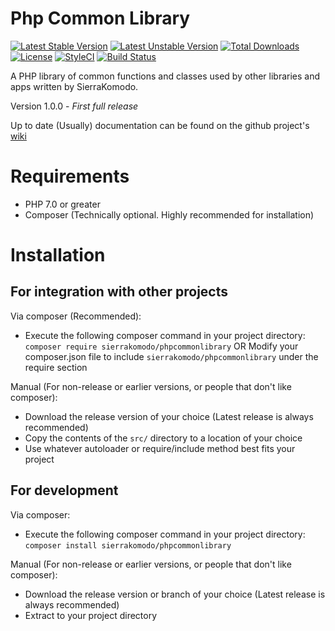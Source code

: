 # Php Common Library
[![Latest Stable Version](https://poser.pugx.org/sierrakomodo/phpcommonlibrary/version)](https://packagist.org/packages/sierrakomodo/phpcommonlibrary)
[![Latest Unstable Version](https://poser.pugx.org/sierrakomodo/phpcommonlibrary/v/unstable)](//packagist.org/packages/sierrakomodo/phpcommonlibrary)
[![Total Downloads](https://poser.pugx.org/sierrakomodo/phpcommonlibrary/downloads)](https://packagist.org/packages/sierrakomodo/phpcommonlibrary)
[![License](https://poser.pugx.org/sierrakomodo/phpcommonlibrary/license)](https://github.com/SierraKomodo/PhpCommonLibrart/blob/master/LICENSE)
[![StyleCI](https://styleci.io/repos/98065750/shield?branch=master)](https://styleci.io/repos/89872921)
[![Build Status](https://travis-ci.org/SierraKomodo/PhpCommonLibrary.svg?branch=master)](https://travis-ci.org/SierraKomodo/inilib)

A PHP library of common functions and classes used by other libraries and apps written by SierraKomodo.

Version 1.0.0 - *First full release*

Up to date (Usually) documentation can be found on the github project's
[wiki](https://github.com/SierraKomodo/PhpCommonLibrary/wiki)

# Requirements
 - PHP 7.0 or greater
 - Composer (Technically optional. Highly recommended for installation)
 
# Installation
## For integration with other projects
Via composer (Recommended):
 - Execute the following composer command in your project directory: `composer require sierrakomodo/phpcommonlibrary` OR
   Modify your composer.json file to include `sierrakomodo/phpcommonlibrary` under the require section

Manual (For non-release or earlier versions, or people that don't like composer):
 - Download the release version of your choice (Latest release is always recommended)
 - Copy the contents of the `src/` directory to a location of your choice
 - Use whatever autoloader or require/include method best fits your project

## For development
Via composer:
 - Execute the following composer command in your project directory: `composer install sierrakomodo/phpcommonlibrary`

Manual (For non-release or earlier versions, or people that don't like composer):
 - Download the release version or branch of your choice (Latest release is always recommended)
 - Extract to your project directory
